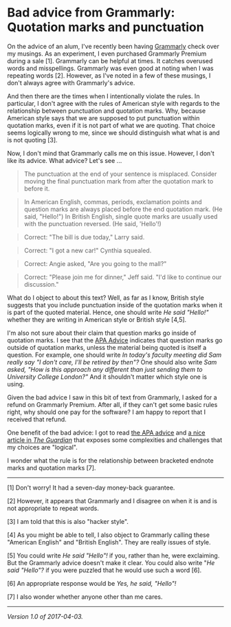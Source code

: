 Bad advice from Grammarly: Quotation marks and punctuation
==========================================================

On the advice of an alum, I've recently been having
[Grammarly](http://www.grammarly.com/) check over my musings.  As an
experiment, I even purchased Grammarly Premium during a sale [1].
Grammarly can be helpful at times.  It catches overused words and
misspellings.  Grammarly was even good at noting when I was repeating
words [2].  However, as I've noted in a few of these musings, I don't
always agree with Grammarly's advice.

And then there are the times when I intentionally violate the rules.
In particular, I don't agree with the rules of American style with
regards to the relationship between punctuation and quotation marks.
Why, because American style says that we are supposed to put punctuation
within quotation marks, even if it is not part of what we are quoting.
That choice seems logically wrong to me, since we should distinguish
what what is and is not quoting [3].  

Now, I don't mind that Grammarly calls me on this issue.  However, I
don't like its advice.  What advice?  Let's see ...

> The punctuation at the end of your sentence is misplaced. Consider moving the final punctuation mark from after the quotation mark to before it.

> In American English, commas, periods, exclamation points and question marks are always placed before the end quotation mark. (He said, "Hello!") In British English, single quote marks are usually used with the punctuation reversed. (He said, 'Hello'!)

> Correct: "The bill is due today," Larry said.

> Correct: "I got a new car!" Cynthia squealed.

> Correct: Angie asked, "Are you going to the mall?"

> Correct: "Please join me for dinner," Jeff said. "I'd like to continue our discussion."

What do I object to about this text?  Well, as far as I know, British
style suggests that you include punctuation inside of the quotation
marks when it is part of the quoted material.  Hence, one should write
*He said "Hello!"* whether they are writing in American style or
British style [4,5].

I'm also not sure about their claim that question
marks go inside of quotation marks.  I see that the [APA
Advice](http://blog.apastyle.org/apastyle/2011/08/punctuating-around-quotation-marks.html)
indicates that question marks go outside of quotation marks, unless the
material being quoted is itself a question.  For example, one should
write *In today's faculty meeting did Sam really say "I don't care,
I'll be retired by then"?*  One should also write *Sam asked, "How is
this approach any different than just sending them to University College
London?"* And it shouldn't matter which style one is using.

Given the bad advice I saw in this bit of text from Grammarly, I asked
for a refund on Grammarly Premium.  After all, if they can't get some
basic rules right, why should one pay for the software?  I am happy to
report that I received that refund.

One benefit of the bad advice: I got to read [the APA
advice](http://blog.apastyle.org/apastyle/2011/08/punctuating-around-quotation-marks.html) and
[a nice article in _The
Guardian_](https://www.theguardian.com/media/mind-your-language/2011/may/19/mind-your-language-punctuation-quotations)
that exposes some complexities and challenges that my choices are
"logical".

I wonder what the rule is for the relationship between bracketed endnote 
marks and quotation marks [7].

---

[1] Don't worry!  It had a seven-day money-back guarantee.

[2] However, it appears that Grammarly and I disagree on when it is
and is not appropriate to repeat words.

[3] I am told that this is also "hacker style".

[4] As you might be able to tell, I also object to Grammarly calling
these "American English" and "British English".   They are really issues
of style.

[5] You could write *He said "Hello"!* if you, rather than he, were
exclaiming.  But the Grammarly advice doesn't make it clear.  You could
also write "*He said "Hello"?* if you were puzzled that he would use
such a word [6].

[6] An appropriate response would be *Yes, he said, "Hello"!*

[7] I also wonder whether anyone other than me cares.

---

*Version 1.0 of 2017-04-03.*
